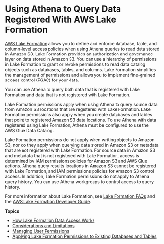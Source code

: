 # Using Athena to Query Data Registered With AWS Lake Formation<a name="lake-formation-athena"></a>

[AWS Lake Formation](https://docs.aws.amazon.com/lake-formation/latest/dg/what-is-lake-formation.html) allows you to define and enforce database, table, and column\-level access policies when using Athena queries to read data stored in Amazon S3\. Lake Formation provides an authorization and governance layer on data stored in Amazon S3\. You can use a hierarchy of permissions in Lake Formation to grant or revoke permissions to read data catalog objects such as databases, tables, and columns\. Lake Formation simplifies the management of permissions and allows you to implement fine\-grained access control \(FGAC\) for your data\.

You can use Athena to query both data that is registered with Lake Formation and data that is not registered with Lake Formation\.

Lake Formation permissions apply when using Athena to query source data from Amazon S3 locations that are registered with Lake Formation\. Lake Formation permissions also apply when you create databases and tables that point to registered Amazon S3 data locations\. To use Athena with data registered using Lake Formation, Athena must be configured to use the AWS Glue Data Catalog\.

Lake Formation permissions do not apply when writing objects to Amazon S3, nor do they apply when querying data stored in Amazon S3 or metadata that are not registered with Lake Formation\. For source data in Amazon S3 and metadata that is not registered with Lake Formation, access is determined by IAM permissions policies for Amazon S3 and AWS Glue actions\. Athena query results locations in Amazon S3 cannot be registered with Lake Formation, and IAM permissions policies for Amazon S3 control access\. In addition, Lake Formation permissions do not apply to Athena query history\. You can use Athena workgroups to control access to query history\.

For more information about Lake Formation, see [Lake Formation FAQs](https://aws.amazon.com/lake-formation/faqs/) and the [AWS Lake Formation Developer Guide](https://docs.aws.amazon.com/lake-formation/latest/dg/what-is-lake-formation.html)\.

**Topics**
+ [How Lake Formation Data Access Works](lf-athena-access.md)
+ [Considerations and Limitations](lf-athena-limitations.md)
+ [Managing User Permissions](lf-athena-user-permissions.md)
+ [Applying Lake Formation Permissions to Existing Databases and Tables](lf-athena-removing-permissions.md)